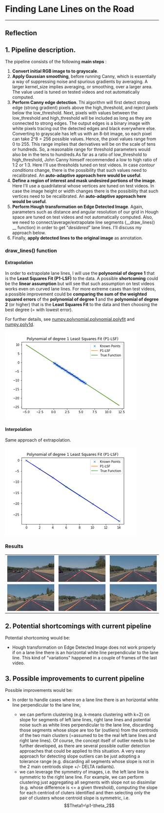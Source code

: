 # **Finding Lane Lines on the Road** 

---

## Reflection

## 1. Pipeline description.

The pipeline consists of the following __main steps__ :

1. __Convert initial RGB image to to grayscale__. 
2. __Apply Gaussian smoothing__, before running Canny, which is essentially a way of suppressing noise and spurious gradients by averaging. A larger kernel_size implies averaging, or smoothing, over a larger area. The value used is tuned on tested videos and not automatically computed. 
3. __Perform Canny edge detection__. Thi algorithm will first detect strong edge (strong gradient) pixels above the high_threshold, and reject pixels below the low_threshold. Next, pixels with values between the low_threshold and high_threshold will be included as long as they are connected to strong edges. The output edges is a binary image with white pixels tracing out the detected edges and black everywhere else. Converting to grayscale has left us with an 8-bit image, so each pixel can take 2^8 = 256 possible values. Hence, the pixel values range from 0 to 255. This range implies that derivatives will be on the scale of tens or hundreds. So, a reasonable range for  threshold parameters would also be in the tens to hundreds.As far as a ratio of low_threshold to high_threshold, John Canny himself recommended a low to high ratio of 1:2 or 1:3. Here I'll use thresholds tuned on test videos. In case _contour conditions_ change, there is the possibility that such values need to recalibrated. An __auto-adaptive approach here would be useful__.   
4. __Define a region of interest and mask undesired portions of the image__. Here I'll use a quadrilateral whose vertices are tuned on test videos. In case the image height or width changes there is the possibility that such vertices need to be recalibrated. An __auto-adaptive approach here would be useful__.   
5. __Perform Hough transformation on Edge Detected Image__. Again, parameters such as distance and angular resolution of our grid in Hough space are tuned on test videos and not automatically computed. Also, we need to connect/average/extrapolate line segments (__draw_lines() __ function) in order to get "_desidered_" lane lines. I'll discuss my approach below.   
6. Finally, __apply detected lines to the original image__ as annotation.  

### draw_lines() function 

#### Extrapolation

In order to extrapolate lane lines, I will use the __polynomial of degree 1__ that is the __Least Squares Fit (P1-LSF)__ to the data. A possible __shortcoming__ could be the __linear assumption__ but will see that such assumption on test videos works even on curved lane lines. For more extreme cases than test videos, a possible improvement could be __comparing the sum of the weighted squared errors__ of the __polynomial of degree 1__ and the __polynomial of degree 2__ (or higher) that is the __Least Squares Fit__ to the data and then choosing the best degree (= with lowest error).    

For further details, see [numpy.polynomial.polynomial.polyfit](https://docs.scipy.org/doc/numpy-dev/reference/generated/numpy.polynomial.polynomial.polyfit.html) and [numpy.poly1d](https://docs.scipy.org/doc/numpy/reference/generated/numpy.poly1d.html#numpy.poly1d). 

<img src="test_images_output/P1-LSF.png"/>

#### Interpolation

Same approach of extrapolation. 

<img src="test_images_output/P1-LSF_Intra.png"/>

### Results 

<table>  
  <tr>
    <td><img src="test_images_output/solidWhiteCurve.jpg" /></td>
    <td><img src="test_images_output/solidWhiteRight.jpg"/></td>
    <td><img src="test_images_output/solidYellowCurve.jpg"/></td>
  </tr>
  <tr>
    <td><img src="test_images_output/solidYellowCurve2.jpg"/></td>
    <td><img src="test_images_output/solidYellowLeft.jpg"/></td>
    <td><img src="test_images_output/whiteCarLaneSwitch.jpg"/></td>
  </tr>
</table>  


## 2. Potential shortcomings with current pipeline


Potential shortcoming would be:

* Hough transformation on Edge Detected Image does not work properly if on a lane line there is an horizontal white line perpendicular to the lane line. This kind of "variations" happened in a couple of frames of the last video. 


## 3. Possible improvements to current pipeline

Possible improvements would be: 

* In order to handle cases where on a lane line there is an horizontal white line perpendicular to the lane line, 

  * we can perform clustering (e.g. k-means clustering with k=2) on slope for segments of left lane lines, right lane lines and potential noise such as white lines perpendicular to the lane line, discarding those segments whose slope are too far (outliers) from the centroids of the two main clusters (=assumed to be the real left lane lines and right lane lines). Of course, the concept itself of outlier needs to be further developed, as there are several possible outlier detection approaches that could be applied to this situation. A very easy approach for detecting slope outliers can be just adopting a tolerance range (e.g. discarding all segments whose slope is not in the 2 main centriods slope +/- DELTA radiants).      
  * we can leverage the symmetry of images, i.e. the left lane line is symmetric to the right lane line. For example, we can perform clustering just aggregating all segments with slope not so dissimilar (e.g. whose difference is <= a given threshold), computing the slope for each centriod of cluters identified and then selecting only the pair of clusters whose centroid slope is symmetric, i.e. $$Theta1=\p1-\theta_2$$



